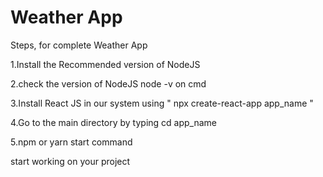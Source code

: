 # Weather App

Steps, for complete Weather App

1.Install the Recommended version of NodeJS

2.check the version of NodeJS node -v on cmd

3.Install React JS in our system using " npx create-react-app app_name "

4.Go to the main directory by typing cd app_name

5.npm or yarn start command

start working on your project
